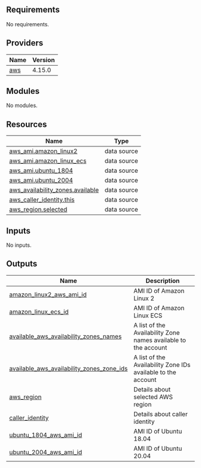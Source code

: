 ## Requirements

No requirements.

## Providers

| Name | Version |
|------|---------|
| <a name="provider_aws"></a> [aws](#provider\_aws) | 4.15.0 |

## Modules

No modules.

## Resources

| Name | Type |
|------|------|
| [aws_ami.amazon_linux2](https://registry.terraform.io/providers/hashicorp/aws/latest/docs/data-sources/ami) | data source |
| [aws_ami.amazon_linux_ecs](https://registry.terraform.io/providers/hashicorp/aws/latest/docs/data-sources/ami) | data source |
| [aws_ami.ubuntu_1804](https://registry.terraform.io/providers/hashicorp/aws/latest/docs/data-sources/ami) | data source |
| [aws_ami.ubuntu_2004](https://registry.terraform.io/providers/hashicorp/aws/latest/docs/data-sources/ami) | data source |
| [aws_availability_zones.available](https://registry.terraform.io/providers/hashicorp/aws/latest/docs/data-sources/availability_zones) | data source |
| [aws_caller_identity.this](https://registry.terraform.io/providers/hashicorp/aws/latest/docs/data-sources/caller_identity) | data source |
| [aws_region.selected](https://registry.terraform.io/providers/hashicorp/aws/latest/docs/data-sources/region) | data source |

## Inputs

No inputs.

## Outputs

| Name | Description |
|------|-------------|
| <a name="output_amazon_linux2_aws_ami_id"></a> [amazon\_linux2\_aws\_ami\_id](#output\_amazon\_linux2\_aws\_ami\_id) | AMI ID of Amazon Linux 2 |
| <a name="output_amazon_linux_ecs_id"></a> [amazon\_linux\_ecs\_id](#output\_amazon\_linux\_ecs\_id) | AMI ID of Amazon Linux ECS |
| <a name="output_available_aws_availability_zones_names"></a> [available\_aws\_availability\_zones\_names](#output\_available\_aws\_availability\_zones\_names) | A list of the Availability Zone names available to the account |
| <a name="output_available_aws_availability_zones_zone_ids"></a> [available\_aws\_availability\_zones\_zone\_ids](#output\_available\_aws\_availability\_zones\_zone\_ids) | A list of the Availability Zone IDs available to the account |
| <a name="output_aws_region"></a> [aws\_region](#output\_aws\_region) | Details about selected AWS region |
| <a name="output_caller_identity"></a> [caller\_identity](#output\_caller\_identity) | Details about caller identity |
| <a name="output_ubuntu_1804_aws_ami_id"></a> [ubuntu\_1804\_aws\_ami\_id](#output\_ubuntu\_1804\_aws\_ami\_id) | AMI ID of Ubuntu 18.04 |
| <a name="output_ubuntu_2004_aws_ami_id"></a> [ubuntu\_2004\_aws\_ami\_id](#output\_ubuntu\_2004\_aws\_ami\_id) | AMI ID of Ubuntu 20.04 |
